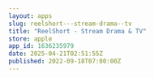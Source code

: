 ```yaml
---
layout: apps
slug: reelshort---stream-drama--tv
title: "ReelShort - Stream Drama & TV"
store: apple
app_id: 1636235979
date: 2025-04-21T02:51:55Z
published: 2022-09-18T07:00:00Z
---
```

